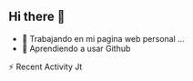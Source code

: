 ## Hi there 👋



- 🔭 Trabajando en mi pagina web personal ...
- 🌱 Aprendiendo a usar Github


⚡ Recent Activity Jt

<!--RECENT_ACTIVITY:start-->
<!--RECENT_ACTIVITY:last_update--> 
